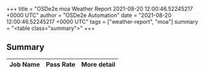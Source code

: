 +++
title = "OSDe2e moa Weather Report 2021-08-20 12:00:46.52245217 +0000 UTC"
author = "OSDe2e Automation"
date = "2021-08-20 12:00:46.52245217 +0000 UTC"
tags = ["weather-report", "moa"]
summary = "<table class=\"summary\"></table>"
+++
## Summary

| Job Name | Pass Rate | More detail |
|----------|-----------|-------------|




